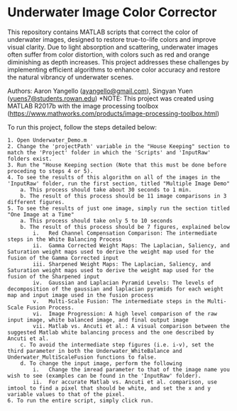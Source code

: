 # Underwater Image Color Corrector

This repository contains MATLAB scripts that correct the color of underwater images, designed to restore true-to-life colors and improve visual clarity. Due to light absorption and scattering, underwater images often suffer from color distortion, with colors such as red and orange diminishing as depth increases. This project addresses these challenges by implementing efficient algorithms to enhance color accuracy and restore the natural vibrancy of underwater scenes.

Authors: Aaron Yangello (ayangello@gmail.com), Singyan Yuen (yuens7@students.rowan.edu)
	*NOTE: This project was created using MATLAB R2017b with the image processing toolbox (https://www.mathworks.com/products/image-processing-toolbox.html)

To run this project, follow the steps detailed below:

	1. Open Underwater_Demo.m
	2. Change the 'projectPath' variable in the "House Keeping" section to match the 'Project' folder in which the 'Scripts' and 'InputRaw' folders exist.
	3. Run the "House Keeping section (Note that this must be done before proceding to steps 4 or 5).
	4. To see the results of this algorithm on all of the images in the 'InputRaw' folder, run the first section, titled "Multiple Image Demo"
		a. This process should take about 30 seconds to 1 min.
		b. The result of this process should be 11 image comparisons in 3 different figures.
	5. To see the results of just one image, simply run the section titled "One Image at a Time" 
		a. This process should take only 5 to 10 seconds
		b. The result of this process should be 7 figures, explained below
			i.   Red Channel Compensation Comparison: The intermediate steps in the White Balancing Process
			ii.  Gamma Corrected Weight Maps: The Laplacian, Saliency, and Saturation weight maps used to derive the weight map used for the fusion of the Gamma Corrected input
			iii. Sharpened Weight Maps: The Laplacian, Saliency, and Saturation weight maps used to derive the weight map used for the fusion of the Sharpened input
			iv.  Gaussian and Laplacian Pyramid Levels: The levels of decomposition of the gaussian and laplacian pyramids for each weight map and input image used in the fusion process
			v.   Multi-Scale Fusion: The intermediate steps in the Multi-Scale Fusion Process.
			vi.  Image Progression: A high level comparison of the raw input image, white balanced image, and final output image
			vii. Matlab vs. Ancuti et al.: A visual comparison between the suggested Matlab white balancing process and the one described by Ancuti et al.
		c. To avoid the intermediate step figures (i.e. i-v), set the third parameter in both the Underwater_WhiteBalance and Underwater_MultiScaleFusion functions to false.
		d. To change the input image, perform the following
			i.   Change the imread parameter to that of the image name you wish to see (examples can be found in the 'InputRaw' folder).
			ii.  For accurate Matlab vs. Ancuti et al. comparison, use imtool to find a pixel that should be white, and set the x and y variable values to that of the pixel.
	6. To run the entire script, simply click run.